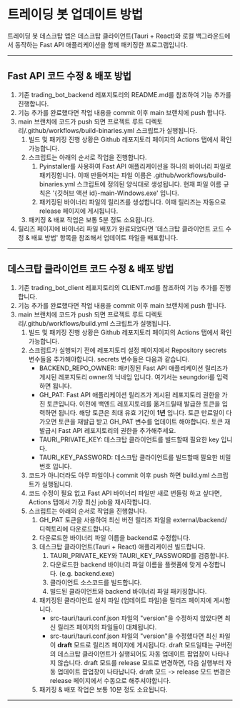 # 트레이딩 봇 업데이트 방법

트레이딩 봇 데스크탑 앱은 데스크탑 클라이언트(Tauri + React)와 로컬 백그라운드에서 동작하는 Fast API 애플리케이션을 함께 패키징한 프로그램입니다.

---

## Fast API 코드 수정 & 배포 방법

1. 기존 trading_bot_backend 레포지토리의 README.md를 참조하여 기능 추가를 진행합니다.
2. 기능 추가를 완료했다면 작업 내용을 commit 이후 main 브랜치에 push 합니다.
3. main 브랜치에 코드가 push 되면 프로젝트 루트 디렉토리/.github/workflows/build-binaries.yml 스크립트가 실행됩니다.
   1. 빌드 및 패키징 진행 상황은 Github 레포지토리 페이지의 Actions 탭에서 확인 가능합니다.
   2. 스크립트는 아래의 순서로 작업을 진행합니다.
      1. Pyinstaller를 사용하여 Fast API 애플리케이션을 하나의 바이너리 파일로 패키징합니다. 이때 만들어지는 파일 이름은 .github/workflows/build-binaries.yml 스크립트에 정의된 양식대로 생성됩니다. 현재 파일 이름 규칙은 '{깃허브 액션 id}-main-Windows.exe' 입니다.
      2. 패키징된 바이너리 파일의 릴리즈를 생성합니다. 이때 릴리즈는 자동으로 release 페이지에 게시됩니다.
   3. 패키징 & 배포 작업은 보통 5분 정도 소요됩니다.
4. 릴리즈 페이지에 바이너리 파일 배포가 완료되었다면 '데스크탑 클라이언트 코드 수정 & 배포 방법' 항목을 참조해서 업데이트 파일을 배포합니다.

---

## 데스크탑 클라이언트 코드 수정 & 배포 방법

1. 기존 trading_bot_client 레포지토리의 CLIENT.md를 참조하여 기능 추가를 진행합니다.
2. 기능 추가를 완료했다면 작업 내용을 commit 이후 main 브랜치에 push 합니다.
3. main 브랜치에 코드가 push 되면 프로젝트 루트 디렉토리/.github/workflows/build.yml 스크립트가 실행됩니다.
   1. 빌드 및 패키징 진행 상황은 Github 레포지토리 페이지의 Actions 탭에서 확인 가능합니다.
   2. 스크립트가 실행되기 전에 레포지토리 설정 페이지에서 Repository secrets 변수들을 추가해야합니다. secrets 변수들은 다음과 같습니다.
      - BACKEND_REPO_OWNER: 패키징된 Fast API 애플리케이션 릴리즈가 게시된 레포지토리 owner의 닉네임 입니다. 여기서는 seungdori를 입력하면 됩니다.
      - GH_PAT: Fast API 애플리케이션 릴리즈가 게시된 레포지토리 권한을 가진 토큰입니다. 이전에 백엔드 레포지토리를 옮겨드릴때 발급한 토큰을 입력하면 됩니다. 해당 토큰은 최대 유효 기간이 **1년** 입니다. 토큰 만료일이 다가오면 토큰을 재발급 받고 GH_PAT 변수를 업데이트 해야합니다. 토큰 재발급시 Fast API 레포지토리의 권한을 추가해주세요.
      - TAURI_PRIVATE_KEY: 데스크탑 클라이언트를 빌드할때 필요한 key 입니다.
      - TAURI_KEY_PASSWORD: 데스크탑 클라이언트를 빌드할때 필요한 비밀번호 입니다.
   3. 코드가 아니더라도 아무 파일이나 commit 이후 push 하면 build.yml 스크립트가 실행됩니다.
   4. 코드 수정이 필요 없고 Fast API 바이너리 파일만 새로 번들링 하고 싶다면, Actions 탭에서 가장 최신 job을 재시작합니다.
   5. 스크립트는 아래의 순서로 작업을 진행합니다.
      1. GH_PAT 토큰을 사용하여 최신 버전 릴리즈 파일을 external/backend/ 디렉토리에 다운로드합니다.
      2. 다운로드한 바이너리 파일 이름을 backend로 수정합니다.
      3. 데스크탑 클라이언트(Tauri + React) 애플리케이션 빌드합니다.
         1. TAURI_PRIVATE_KEY와 TAURI_KEY_PASSWORD를 검증합니다.
         2. 다운로드한 backend 바이너리 파일 이름을 플랫폼에 맞게 수정합니다. (e.g. backend.exe)
         3. 클라이언트 소스코드를 빌드합니다.
         4. 빌드된 클라이언트와 backend 바이너리 파일 패키징합니다.
      4. 패키징된 클라이언트 설치 파일 (업데이트 파일)을 릴리즈 페이지에 게시합니다.
         - src-tauri/tauri.conf.json 파일의 "version"을 수정하지 않았다면 최신 릴리즈 페이지의 파일들이 대체됩니다.
         - src-tauri/tauri.conf.json 파일의 "version"을 수정했다면 최신 파일이 **draft** 모드로 릴리즈 페이지에 게시됩니다. draft 모드일때는 구버전의 데스크탑 클라이언트가 실행되어도 자동 업데이트 팝업창이 나타나지 않습니다. draft 모드를 release 모드로 변경하면, 다음 실행부터 자동 업데이트 팝업창이 나타납니다. draft 모드 -> release 모드 변경은 release 페이지에서 수동으로 해주셔야합니다.
      5. 패키징 & 배포 작업은 보통 10분 정도 소요됩니다.

---
